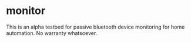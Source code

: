 # monitor

This is an alpha testbed for passive bluetooth device monitoring for home automation. No warranty whatsoever. 
